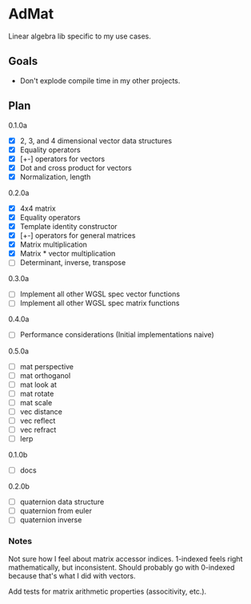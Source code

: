 # AdMat

Linear algebra lib specific to my use cases.

## Goals

- Don't explode compile time in my other projects.

## Plan

0.1.0a

- [x] 2, 3, and 4 dimensional vector data structures
- [x] Equality operators
- [x] [+-] operators for vectors
- [x] Dot and cross product for vectors
- [x] Normalization, length

0.2.0a

- [x] 4x4 matrix
- [x] Equality operators
- [x] Template identity constructor
- [x] [+-] operators for general matrices
- [x] Matrix multiplication
- [x] Matrix * vector multiplication
- [ ] Determinant, inverse, transpose

0.3.0a

- [ ] Implement all other WGSL spec vector functions
- [ ] Implement all other WGSL spec matrix functions

0.4.0a

- [ ] Performance considerations (Initial implementations naive)

0.5.0a

- [ ] mat perspective
- [ ] mat orthoganol
- [ ] mat look at
- [ ] mat rotate
- [ ] mat scale
- [ ] vec distance
- [ ] vec reflect
- [ ] vec refract
- [ ] lerp

0.1.0b

- [ ] docs

0.2.0b

- [ ] quaternion data structure
- [ ] quaternion from euler
- [ ] quaternion inverse

### Notes

Not sure how I feel about matrix accessor indices. 1-indexed feels right mathematically, but inconsistent.
Should probably go with 0-indexed because that's what I did with vectors.

Add tests for matrix arithmetic properties (associtivity, etc.).
